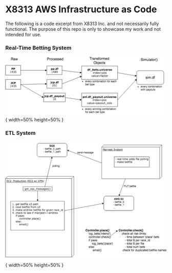 # X8313 AWS Infrastructure as Code
The following is a code excerpt from X8313 Inc. and not necessarily fully functional. The purpose of this repo is only to showcase my work and not intended for use.

### Real-Time Betting System
![etl](https://github.com/kulidje/x8313-aws-infrastructure-as-code/blob/master/pics/etl.png){ width=50% height=50% }

### ETL System
![rt-betting](https://github.com/kulidje/x8313-aws-infrastructure-as-code/blob/master/pics/rt-betting.png){ width=50% height=50% }
